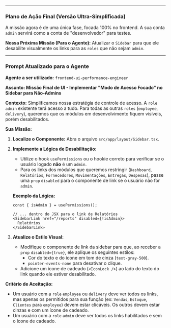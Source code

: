 

-----

### **Plano de Ação Final (Versão Ultra-Simplificada)**

A missão agora é de uma única fase, focada 100% no frontend. A sua conta `admin` servirá como a conta de "desenvolvedor" para testes.


**Nossa Próxima Missão (Para o Agente):**
Atualizar o `Sidebar` para que ele desabilite visualmente os links para as `roles` que não sejam `admin`.

-----

### Prompt Atualizado para o Agente

**Agente a ser utilizado:** `frontend-ui-performance-engineer`

**Assunto: Missão Final de UI - Implementar "Modo de Acesso Focado" no Sidebar para Não-Admins**

**Contexto:**
Simplificamos nossa estratégia de controle de acesso. A `role` `admin` existente terá acesso a tudo. Para todas as outras `roles` (`employee`, `delivery`), queremos que os módulos em desenvolvimento fiquem visíveis, porém desabilitados.

**Sua Missão:**

1.  **Localize o Componente:** Abra o arquivo `src/app/layout/Sidebar.tsx`.

2.  **Implemente a Lógica de Desabilitação:**

      * Utilize o hook `usePermissions` ou o hookie correto para verificar se o usuário logado **não** é um `admin`.
      * Para os links dos módulos que queremos restringir (`Dashboard`, `Relatórios`, `Fornecedores`, `Movimentações`, `Entregas`, `Despesas`), passe uma `prop` `disabled` para o componente de link se o usuário não for `admin`.

    **Exemplo da Lógica:**

    ```tsx
    const { isAdmin } = usePermissions();

    // ... dentro do JSX para o link de Relatórios
    <SidebarLink href="/reports" disabled={!isAdmin}>
      Relatórios
    </SidebarLink>
    ```

3.  **Atualize o Estilo Visual:**

      * Modifique o componente de link da sidebar para que, ao receber a `prop` `disabled={true}`, ele aplique os seguintes estilos:
          * Cor do texto e do ícone em tom de cinza (`text-gray-500`).
          * `pointer-events-none` para desativar o clique.
      * Adicione um ícone de cadeado (`<IconLock />`) ao lado do texto do link quando ele estiver desabilitado.

**Critério de Aceitação:**

  * Um usuário com a `role` `employee` ou `delivery` deve ver todos os links, mas apenas os permitidos para sua função (ex: `Vendas`, `Estoque`, `Clientes` para `employee`) devem estar clicáveis. Os outros devem estar cinzas e com um ícone de cadeado.
  * Um usuário com a `role` `admin` deve ver todos os links habilitados e sem o ícone de cadeado.